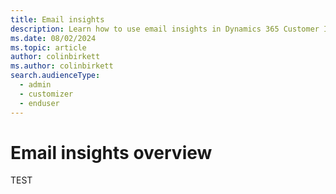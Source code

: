 ```yaml
---
title: Email insights 
description: Learn how to use email insights in Dynamics 365 Customer Insights - Journeys.
ms.date: 08/02/2024
ms.topic: article
author: colinbirkett
ms.author: colinbirkett
search.audienceType: 
  - admin
  - customizer
  - enduser
---
```


# Email insights overview

TEST